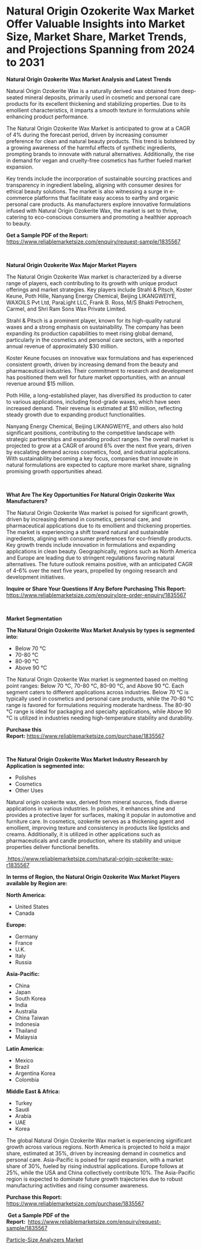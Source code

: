 <p><h1>Natural Origin Ozokerite Wax Market Offer Valuable Insights into Market Size, Market Share, Market Trends, and Projections Spanning from 2024 to 2031</h1></p><p><strong>Natural Origin Ozokerite Wax Market Analysis and Latest Trends</strong></p>
<p><p>Natural Origin Ozokerite Wax is a naturally derived wax obtained from deep-seated mineral deposits, primarily used in cosmetic and personal care products for its excellent thickening and stabilizing properties. Due to its emollient characteristics, it imparts a smooth texture in formulations while enhancing product performance.</p><p>The Natural Origin Ozokerite Wax Market is anticipated to grow at a CAGR of 4% during the forecast period, driven by increasing consumer preference for clean and natural beauty products. This trend is bolstered by a growing awareness of the harmful effects of synthetic ingredients, prompting brands to innovate with natural alternatives. Additionally, the rise in demand for vegan and cruelty-free cosmetics has further fueled market expansion.</p><p>Key trends include the incorporation of sustainable sourcing practices and transparency in ingredient labeling, aligning with consumer desires for ethical beauty solutions. The market is also witnessing a surge in e-commerce platforms that facilitate easy access to earthy and organic personal care products. As manufacturers explore innovative formulations infused with Natural Origin Ozokerite Wax, the market is set to thrive, catering to eco-conscious consumers and promoting a healthier approach to beauty.</p></p>
<p><strong>Get a Sample PDF of the Report:&nbsp;</strong> <a href="https://www.reliablemarketsize.com/enquiry/request-sample/1835567?utm_campaign=1832&utm_medium=2&utm_source=Github&utm_content=ia&utm_term=31122024&utm_id=natural-origin-ozokerite-wax">https://www.reliablemarketsize.com/enquiry/request-sample/1835567</a></p>
<p>&nbsp;</p>
<p><strong>Natural Origin Ozokerite Wax Major Market Players</strong></p>
<p><p>The Natural Origin Ozokerite Wax market is characterized by a diverse range of players, each contributing to its growth with unique product offerings and market strategies. Key players include Strahl & Pitsch, Koster Keune, Poth Hille, Nanyang Energy Chemical, Beijing LIKANGWEIYE, WAXOILS Pvt Ltd, ParaLight LLC, Frank B. Ross, M/S Bhakti Petrochem, Carmel, and Shri Ram Sons Wax Private Limited.</p><p>Strahl & Pitsch is a prominent player, known for its high-quality natural waxes and a strong emphasis on sustainability. The company has been expanding its production capabilities to meet rising global demand, particularly in the cosmetics and personal care sectors, with a reported annual revenue of approximately $30 million.</p><p>Koster Keune focuses on innovative wax formulations and has experienced consistent growth, driven by increasing demand from the beauty and pharmaceutical industries. Their commitment to research and development has positioned them well for future market opportunities, with an annual revenue around $15 million.</p><p>Poth Hille, a long-established player, has diversified its production to cater to various applications, including food-grade waxes, which have seen increased demand. Their revenue is estimated at $10 million, reflecting steady growth due to expanding product functionalities.</p><p>Nanyang Energy Chemical, Beijing LIKANGWEIYE, and others also hold significant positions, contributing to the competitive landscape with strategic partnerships and expanding product ranges. The overall market is projected to grow at a CAGR of around 6% over the next five years, driven by escalating demand across cosmetics, food, and industrial applications. With sustainability becoming a key focus, companies that innovate in natural formulations are expected to capture more market share, signaling promising growth opportunities ahead.</p></p>
<p>&nbsp;</p>
<p><strong>What Are The Key Opportunities For Natural Origin Ozokerite Wax Manufacturers?</strong></p>
<p><p>The Natural Origin Ozokerite Wax market is poised for significant growth, driven by increasing demand in cosmetics, personal care, and pharmaceutical applications due to its emollient and thickening properties. The market is experiencing a shift toward natural and sustainable ingredients, aligning with consumer preferences for eco-friendly products. Key growth trends include innovation in formulations and expanding applications in clean beauty. Geographically, regions such as North America and Europe are leading due to stringent regulations favoring natural alternatives. The future outlook remains positive, with an anticipated CAGR of 4-6% over the next five years, propelled by ongoing research and development initiatives.</p></p>
<p><strong>Inquire or Share Your Questions If Any Before Purchasing This Report:</strong> <a href="https://www.reliablemarketsize.com/enquiry/pre-order-enquiry/1835567?utm_campaign=1832&utm_medium=2&utm_source=Github&utm_content=ia&utm_term=31122024&utm_id=natural-origin-ozokerite-wax">https://www.reliablemarketsize.com/enquiry/pre-order-enquiry/1835567</a></p>
<p>&nbsp;</p>
<p><strong>Market Segmentation</strong></p>
<p><strong>The Natural Origin Ozokerite Wax Market Analysis by types is segmented into:</strong></p>
<p><ul><li>Below 70 °C</li><li>70-80 °C</li><li>80-90 °C</li><li>Above 90 °C</li></ul></p>
<p><p>The Natural Origin Ozokerite Wax market is segmented based on melting point ranges: Below 70 °C, 70-80 °C, 80-90 °C, and Above 90 °C. Each segment caters to different applications across industries. Below 70 °C is typically used in cosmetics and personal care products, while the 70-80 °C range is favored for formulations requiring moderate hardness. The 80-90 °C range is ideal for packaging and specialty applications, while Above 90 °C is utilized in industries needing high-temperature stability and durability.</p></p>
<p><strong>Purchase this Report:&nbsp;</strong><a href="https://www.reliablemarketsize.com/purchase/1835567?utm_campaign=1832&utm_medium=2&utm_source=Github&utm_content=ia&utm_term=31122024&utm_id=natural-origin-ozokerite-wax">https://www.reliablemarketsize.com/purchase/1835567</a></p>
<p>&nbsp;</p>
<p><strong>The Natural Origin Ozokerite Wax Market Industry Research by Application is segmented into:</strong></p>
<p><ul><li>Polishes</li><li>Cosmetics</li><li>Other Uses</li></ul></p>
<p><p>Natural origin ozokerite wax, derived from mineral sources, finds diverse applications in various industries. In polishes, it enhances shine and provides a protective layer for surfaces, making it popular in automotive and furniture care. In cosmetics, ozokerite serves as a thickening agent and emollient, improving texture and consistency in products like lipsticks and creams. Additionally, it is utilized in other applications such as pharmaceuticals and candle production, where its stability and unique properties deliver functional benefits.</p></p>
<p><a href="https://www.reliablemarketsize.com/natural-origin-ozokerite-wax-r1835567?utm_campaign=1832&utm_medium=2&utm_source=Github&utm_content=ia&utm_term=31122024&utm_id=natural-origin-ozokerite-wax">&nbsp;https://www.reliablemarketsize.com/natural-origin-ozokerite-wax-r1835567</a></p>
<p><strong>In terms of Region, the Natural Origin Ozokerite Wax Market Players available by Region are:</strong></p>
<p>
    <p> <strong> North America: </strong>
        <ul>
            <li>United States</li>
            <li>Canada</li>
        </ul>
        </p> 
    <p> <strong> Europe: </strong>
        <ul>
            <li>Germany</li>
            <li>France</li>
            <li>U.K.</li>
            <li>Italy</li>
            <li>Russia</li>
        </ul>
        </p> 
    <p> <strong> Asia-Pacific: </strong>
        <ul>
            <li>China</li>
            <li>Japan</li>
            <li>South Korea</li>
            <li>India</li>
            <li>Australia</li>
            <li>China Taiwan</li>
            <li>Indonesia</li>
            <li>Thailand</li>
            <li>Malaysia</li>
        </ul>
        </p> 
    <p> <strong> Latin America: </strong>
        <ul>
            <li>Mexico</li>
            <li>Brazil</li>
            <li>Argentina Korea</li>
            <li>Colombia</li>
        </ul>
        </p> 
    <p> <strong> Middle East & Africa: </strong>
        <ul>
            <li>Turkey</li>
            <li>Saudi</li>
            <li>Arabia</li>
            <li>UAE</li>
            <li>Korea</li>
        </ul>
    </p>
    </p>
<p><p>The global Natural Origin Ozokerite Wax market is experiencing significant growth across various regions. North America is projected to hold a major share, estimated at 35%, driven by increasing demand in cosmetics and personal care. Asia-Pacific is poised for rapid expansion, with a market share of 30%, fueled by rising industrial applications. Europe follows at 25%, while the USA and China collectively contribute 10%. The Asia-Pacific region is expected to dominate future growth trajectories due to robust manufacturing activities and rising consumer awareness.</p></p>
<p><strong>Purchase this Report: </strong><a href="https://www.reliablemarketsize.com/purchase/1835567?utm_campaign=1832&utm_medium=2&utm_source=Github&utm_content=ia&utm_term=31122024&utm_id=natural-origin-ozokerite-wax">https://www.reliablemarketsize.com/purchase/1835567</a></p>
<p>&nbsp;<strong>Get a Sample PDF of the Report:&nbsp;&nbsp;</strong><a href="https://www.reliablemarketsize.com/enquiry/request-sample/1835567?utm_campaign=1832&utm_medium=2&utm_source=Github&utm_content=ia&utm_term=31122024&utm_id=natural-origin-ozokerite-wax">https://www.reliablemarketsize.com/enquiry/request-sample/1835567</a></p>
<p><strong></strong></p>
<p><p><a href="https://github.com/AKSHATREPORTPRIME/Market-Research-Report-List-6/blob/main/particle-size-analyzers-market.md?utm_campaign=1832&utm_medium=2&utm_source=Github&utm_content=ia&utm_term=31122024&utm_id=natural-origin-ozokerite-wax">Particle-Size Analyzers Market</a></p></p>